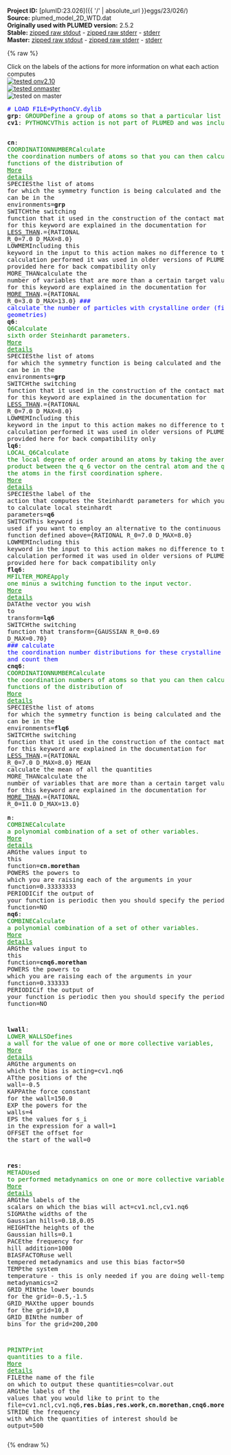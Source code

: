 **Project ID:** [plumID:23.026]({{ '/' | absolute_url }}eggs/23/026/)  
**Source:** plumed_model_2D_WTD.dat  
**Originally used with PLUMED version:** 2.5.2  
**Stable:** [zipped raw stdout](plumed_model_2D_WTD.dat.plumed.stdout.txt.zip) - [zipped raw stderr](plumed_model_2D_WTD.dat.plumed.stderr.txt.zip) - [stderr](plumed_model_2D_WTD.dat.plumed.stderr)  
**Master:** [zipped raw stdout](plumed_model_2D_WTD.dat.plumed_master.stdout.txt.zip) - [zipped raw stderr](plumed_model_2D_WTD.dat.plumed_master.stderr.txt.zip) - [stderr](plumed_model_2D_WTD.dat.plumed_master.stderr)  

{% raw %}
<div class="plumedpreheader">
<div class="headerInfo" id="value_details_data/plumed_model_2D_WTD.dat"> Click on the labels of the actions for more information on what each action computes </div>
<div class="containerBadge">
<div class="headerBadge"><a href="plumed_model_2D_WTD.dat.plumed.stderr"><img src="https://img.shields.io/badge/v2.10-failed-red.svg" alt="tested onv2.10" /></a></div>
<div class="headerBadge"><a href="plumed_model_2D_WTD.dat.plumed_master.stderr"><img src="https://img.shields.io/badge/master-failed-red.svg" alt="tested onmaster" /></a></div>
<div class="headerBadge"><img src="https://img.shields.io/badge/with-LOAD-yellow.svg" alt="tested on master" /></div>
</div>
</div>
<pre class="plumedlisting">
<span style="color:blue" class="comment"># LOAD FILE=PythonCV.dylib</span>
<b name="data/plumed_model_2D_WTD.datgrp" onclick='showPath("data/plumed_model_2D_WTD.dat","data/plumed_model_2D_WTD.datgrp","data/plumed_model_2D_WTD.datgrp","brown")'>grp</b>: <span class="plumedtooltip" style="color:green">GROUP<span class="right">Define a group of atoms so that a particular list of atoms can be referenced with a single label in definitions of CVs or virtual atoms. <a href="https://www.plumed.org/doc-master/user-doc/html/GROUP" style="color:green">More details</a><i></i></span></span> <span class="plumedtooltip">ATOMS<span class="right">the numerical indexes for the set of atoms in the group<i></i></span></span>=1-421
<span style="display:none;" id="data/plumed_model_2D_WTD.datgrp">The GROUP action with label <b>grp</b> calculates something</span><b name="data/plumed_model_2D_WTD.datcv1" onclick='showPath("data/plumed_model_2D_WTD.dat","data/plumed_model_2D_WTD.datcv1","data/plumed_model_2D_WTD.datcv1","brown")'>cv1</b>: <span class="plumedtooltip" style="color:green">PYTHONCV<span class="right">This action is not part of PLUMED and was included by using a LOAD command <a href="https://www.plumed.org/doc-master/user-doc/html/LOAD" style="color:green">More details</a><i></i></span></span> ATOMS=1-421 IMPORT=model_2D FUNCTION=cv1 COMPONENTS=ncl,nq6

<b name="data/plumed_model_2D_WTD.datcn" onclick='showPath("data/plumed_model_2D_WTD.dat","data/plumed_model_2D_WTD.datcn","data/plumed_model_2D_WTD.datcn","brown")'>cn</b>: <span class="plumedtooltip" style="color:green">COORDINATIONNUMBER<span class="right">Calculate the coordination numbers of atoms so that you can then calculate functions of the distribution of <a href="https://www.plumed.org/doc-master/user-doc/html/COORDINATIONNUMBER" style="color:green">More details</a><i></i></span></span> <span class="plumedtooltip">SPECIES<span class="right">the list of atoms for which the symmetry function is being calculated and the atoms that can be in the environments<i></i></span></span>=<b name="data/plumed_model_2D_WTD.datgrp">grp</b> <span class="plumedtooltip">SWITCH<span class="right">the switching function that it used in the construction of the contact matrix. Options for this keyword are explained in the documentation for <a href="https://www.plumed.org/doc-master/user-doc/html/LESS_THAN">LESS_THAN</a>.<i></i></span></span>={RATIONAL R_0=7.0 D_MAX=8.0} <span class="plumedtooltip">LOWMEM<span class="right">Including this keyword in the input to this action makes no difference to the calculation performed it was used in older versions of PLUMED and is provided here for back compatibility only<i></i></span></span> <span class="plumedtooltip">MORE_THAN<span class="right">calculate the number of variables that are more than a certain target value. Options for this keyword are explained in the documentation for <a href="https://www.plumed.org/doc-master/user-doc/html/MORE_THAN">MORE_THAN</a>.<i></i></span></span>={RATIONAL R_0=3.0 D_MAX=13.0}
<span style="color:blue" class="comment">### calculate the number of particles with crystalline order (first shell geometries)</span>
<span style="display:none;" id="data/plumed_model_2D_WTD.datcn">The COORDINATIONNUMBER action with label <b>cn</b> calculates the following quantities:<table  align="center" frame="void" width="95%" cellpadding="5%"><tr><td width="5%"><b> Quantity </b>  </td><td><b> Description </b> </td></tr><tr><td width="5%">cn.morethan</td><td>the number of colvars that have a value more than a threshold</td></tr><tr><td width="5%">cn.value</td><td>the coordination numbers of the specified atoms</td></tr></table></span><b name="data/plumed_model_2D_WTD.datq6" onclick='showPath("data/plumed_model_2D_WTD.dat","data/plumed_model_2D_WTD.datq6","data/plumed_model_2D_WTD.datq6","brown")'>q6</b>: <span class="plumedtooltip" style="color:green">Q6<span class="right">Calculate sixth order Steinhardt parameters. <a href="https://www.plumed.org/doc-master/user-doc/html/Q6" style="color:green">More details</a><i></i></span></span> <span class="plumedtooltip">SPECIES<span class="right">the list of atoms for which the symmetry function is being calculated and the atoms that can be in the environments<i></i></span></span>=<b name="data/plumed_model_2D_WTD.datgrp">grp</b> <span class="plumedtooltip">SWITCH<span class="right">the switching function that it used in the construction of the contact matrix. Options for this keyword are explained in the documentation for <a href="https://www.plumed.org/doc-master/user-doc/html/LESS_THAN">LESS_THAN</a>.<i></i></span></span>={RATIONAL R_0=7.0 D_MAX=8.0} <span class="plumedtooltip">LOWMEM<span class="right">Including this keyword in the input to this action makes no difference to the calculation performed it was used in older versions of PLUMED and is provided here for back compatibility only<i></i></span></span>
<span style="display:none;" id="data/plumed_model_2D_WTD.datq6">The Q6 action with label <b>q6</b> calculates the following quantities:<table  align="center" frame="void" width="95%" cellpadding="5%"><tr><td width="5%"><b> Quantity </b>  </td><td><b> Description </b> </td></tr><tr><td width="5%">q6.value</td><td>the norms of the vectors of spherical harmonic coefficients</td></tr></table></span><b name="data/plumed_model_2D_WTD.datlq6" onclick='showPath("data/plumed_model_2D_WTD.dat","data/plumed_model_2D_WTD.datlq6","data/plumed_model_2D_WTD.datlq6","brown")'>lq6</b>: <span class="plumedtooltip" style="color:green">LOCAL_Q6<span class="right">Calculate the local degree of order around an atoms by taking the average dot product between the q_6 vector on the central atom and the q_6 vector on the atoms in the first coordination sphere. <a href="https://www.plumed.org/doc-master/user-doc/html/LOCAL_Q6" style="color:green">More details</a><i></i></span></span> <span class="plumedtooltip">SPECIES<span class="right">the label of the action that computes the Steinhardt parameters for which you would like to calculate local steinhardt parameters<i></i></span></span>=<b name="data/plumed_model_2D_WTD.datq6">q6</b> <span class="plumedtooltip">SWITCH<span class="right">This keyword is used if you want to employ an alternative to the continuous swiching function defined above<i></i></span></span>={RATIONAL R_0=7.0 D_MAX=8.0} <span class="plumedtooltip">LOWMEM<span class="right">Including this keyword in the input to this action makes no difference to the calculation performed it was used in older versions of PLUMED and is provided here for back compatibility only<i></i></span></span>
<span style="display:none;" id="data/plumed_model_2D_WTD.datlq6">The LOCAL_Q6 action with label <b>lq6</b> calculates the following quantities:<table  align="center" frame="void" width="95%" cellpadding="5%"><tr><td width="5%"><b> Quantity </b>  </td><td><b> Description </b> </td></tr><tr><td width="5%">lq6.value</td><td>the values of the local steinhardt parameters for the input atoms</td></tr></table></span><b name="data/plumed_model_2D_WTD.datflq6" onclick='showPath("data/plumed_model_2D_WTD.dat","data/plumed_model_2D_WTD.datflq6","data/plumed_model_2D_WTD.datflq6","brown")'>flq6</b>: <span class="plumedtooltip" style="color:green">MFILTER_MORE<span class="right">Apply one minus a switching function to the input vector. <a href="https://www.plumed.org/doc-master/user-doc/html/MFILTER_MORE" style="color:green">More details</a><i></i></span></span> <span class="plumedtooltip">DATA<span class="right">the vector you wish to transform<i></i></span></span>=<b name="data/plumed_model_2D_WTD.datlq6">lq6</b> <span class="plumedtooltip">SWITCH<span class="right">the switching function that transform<i></i></span></span>={GAUSSIAN R_0=0.69 D_MAX=0.70}
<br/><span style="color:blue" class="comment">### calculate the coordination number distributions for these crystalline particles and count them</span>
<span style="display:none;" id="data/plumed_model_2D_WTD.datflq6">The MFILTER_MORE action with label <b>flq6</b> calculates the following quantities:<table  align="center" frame="void" width="95%" cellpadding="5%"><tr><td width="5%"><b> Quantity </b>  </td><td><b> Description </b> </td></tr></table></span><b name="data/plumed_model_2D_WTD.datcnq6" onclick='showPath("data/plumed_model_2D_WTD.dat","data/plumed_model_2D_WTD.datcnq6","data/plumed_model_2D_WTD.datcnq6","brown")'>cnq6</b>: <span class="plumedtooltip" style="color:green">COORDINATIONNUMBER<span class="right">Calculate the coordination numbers of atoms so that you can then calculate functions of the distribution of <a href="https://www.plumed.org/doc-master/user-doc/html/COORDINATIONNUMBER" style="color:green">More details</a><i></i></span></span> <span class="plumedtooltip">SPECIES<span class="right">the list of atoms for which the symmetry function is being calculated and the atoms that can be in the environments<i></i></span></span>=<b name="data/plumed_model_2D_WTD.datflq6">flq6</b> <span class="plumedtooltip">SWITCH<span class="right">the switching function that it used in the construction of the contact matrix. Options for this keyword are explained in the documentation for <a href="https://www.plumed.org/doc-master/user-doc/html/LESS_THAN">LESS_THAN</a>.<i></i></span></span>={RATIONAL R_0=7.0 D_MAX=8.0} <span class="plumedtooltip">MEAN<span class="right"> calculate the mean of all the quantities<i></i></span></span> <span class="plumedtooltip">MORE_THAN<span class="right">calculate the number of variables that are more than a certain target value. Options for this keyword are explained in the documentation for <a href="https://www.plumed.org/doc-master/user-doc/html/MORE_THAN">MORE_THAN</a>.<i></i></span></span>={RATIONAL R_0=11.0 D_MAX=13.0}
<br/><span style="display:none;" id="data/plumed_model_2D_WTD.datcnq6">The COORDINATIONNUMBER action with label <b>cnq6</b> calculates the following quantities:<table  align="center" frame="void" width="95%" cellpadding="5%"><tr><td width="5%"><b> Quantity </b>  </td><td><b> Description </b> </td></tr><tr><td width="5%">cnq6.morethan</td><td>the number of colvars that have a value more than a threshold</td></tr><tr><td width="5%">cnq6.mean</td><td>the mean of the colvars</td></tr><tr><td width="5%">cnq6.value</td><td>the coordination numbers of the specified atoms</td></tr></table></span><b name="data/plumed_model_2D_WTD.datn" onclick='showPath("data/plumed_model_2D_WTD.dat","data/plumed_model_2D_WTD.datn","data/plumed_model_2D_WTD.datn","brown")'>n</b>: <span class="plumedtooltip" style="color:green">COMBINE<span class="right">Calculate a polynomial combination of a set of other variables. <a href="https://www.plumed.org/doc-master/user-doc/html/COMBINE" style="color:green">More details</a><i></i></span></span> <span class="plumedtooltip">ARG<span class="right">the values input to this function<i></i></span></span>=<b name="data/plumed_model_2D_WTD.datcn">cn.morethan</b> <span class="plumedtooltip">POWERS<span class="right"> the powers to which you are raising each of the arguments in your function<i></i></span></span>=0.33333333 <span class="plumedtooltip">PERIODIC<span class="right">if the output of your function is periodic then you should specify the periodicity of the function<i></i></span></span>=NO
<span style="display:none;" id="data/plumed_model_2D_WTD.datn">The COMBINE action with label <b>n</b> calculates the following quantities:<table  align="center" frame="void" width="95%" cellpadding="5%"><tr><td width="5%"><b> Quantity </b>  </td><td><b> Description </b> </td></tr><tr><td width="5%">n.value</td><td>a linear combination</td></tr></table></span><b name="data/plumed_model_2D_WTD.datnq6" onclick='showPath("data/plumed_model_2D_WTD.dat","data/plumed_model_2D_WTD.datnq6","data/plumed_model_2D_WTD.datnq6","brown")'>nq6</b>: <span class="plumedtooltip" style="color:green">COMBINE<span class="right">Calculate a polynomial combination of a set of other variables. <a href="https://www.plumed.org/doc-master/user-doc/html/COMBINE" style="color:green">More details</a><i></i></span></span> <span class="plumedtooltip">ARG<span class="right">the values input to this function<i></i></span></span>=<b name="data/plumed_model_2D_WTD.datcnq6">cnq6.morethan</b> <span class="plumedtooltip">POWERS<span class="right"> the powers to which you are raising each of the arguments in your function<i></i></span></span>=0.333333 <span class="plumedtooltip">PERIODIC<span class="right">if the output of your function is periodic then you should specify the periodicity of the function<i></i></span></span>=NO

<span style="display:none;" id="data/plumed_model_2D_WTD.datnq6">The COMBINE action with label <b>nq6</b> calculates the following quantities:<table  align="center" frame="void" width="95%" cellpadding="5%"><tr><td width="5%"><b> Quantity </b>  </td><td><b> Description </b> </td></tr><tr><td width="5%">nq6.value</td><td>a linear combination</td></tr></table></span><b name="data/plumed_model_2D_WTD.datlwall" onclick='showPath("data/plumed_model_2D_WTD.dat","data/plumed_model_2D_WTD.datlwall","data/plumed_model_2D_WTD.datlwall","brown")'>lwall</b>: <span class="plumedtooltip" style="color:green">LOWER_WALLS<span class="right">Defines a wall for the value of one or more collective variables, <a href="https://www.plumed.org/doc-master/user-doc/html/LOWER_WALLS" style="color:green">More details</a><i></i></span></span> <span class="plumedtooltip">ARG<span class="right">the arguments on which the bias is acting<i></i></span></span>=cv1.nq6 <span class="plumedtooltip">AT<span class="right">the positions of the wall<i></i></span></span>=-0.5 <span class="plumedtooltip">KAPPA<span class="right">the force constant for the wall<i></i></span></span>=150.0 <span class="plumedtooltip">EXP<span class="right"> the powers for the walls<i></i></span></span>=4 <span class="plumedtooltip">EPS<span class="right"> the values for s_i in the expression for a wall<i></i></span></span>=1 <span class="plumedtooltip">OFFSET<span class="right"> the offset for the start of the wall<i></i></span></span>=0

<span style="display:none;" id="data/plumed_model_2D_WTD.datlwall">The LOWER_WALLS action with label <b>lwall</b> calculates the following quantities:<table  align="center" frame="void" width="95%" cellpadding="5%"><tr><td width="5%"><b> Quantity </b>  </td><td><b> Description </b> </td></tr><tr><td width="5%">lwall.bias</td><td>the instantaneous value of the bias potential</td></tr><tr><td width="5%">lwall.force2</td><td>the instantaneous value of the squared force due to this bias potential</td></tr></table></span><b name="data/plumed_model_2D_WTD.datres" onclick='showPath("data/plumed_model_2D_WTD.dat","data/plumed_model_2D_WTD.datres","data/plumed_model_2D_WTD.datres","brown")'>res</b>: <span class="plumedtooltip" style="color:green">METAD<span class="right">Used to performed metadynamics on one or more collective variables. <a href="https://www.plumed.org/doc-master/user-doc/html/METAD" style="color:green">More details</a><i></i></span></span> <span class="plumedtooltip">ARG<span class="right">the labels of the scalars on which the bias will act<i></i></span></span>=cv1.ncl,cv1.nq6 <span class="plumedtooltip">SIGMA<span class="right">the widths of the Gaussian hills<i></i></span></span>=0.18,0.05 <span class="plumedtooltip">HEIGHT<span class="right">the heights of the Gaussian hills<i></i></span></span>=0.1 <span class="plumedtooltip">PACE<span class="right">the frequency for hill addition<i></i></span></span>=1000 <span class="plumedtooltip">BIASFACTOR<span class="right">use well tempered metadynamics and use this bias factor<i></i></span></span>=50 <span class="plumedtooltip">TEMP<span class="right">the system temperature - this is only needed if you are doing well-tempered metadynamics<i></i></span></span>=2 <span class="plumedtooltip">GRID_MIN<span class="right">the lower bounds for the grid<i></i></span></span>=-0.5,-1.5 <span class="plumedtooltip">GRID_MAX<span class="right">the upper bounds for the grid<i></i></span></span>=10,8 <span class="plumedtooltip">GRID_BIN<span class="right">the number of bins for the grid<i></i></span></span>=200,200

<span style="display:none;" id="data/plumed_model_2D_WTD.datres">The METAD action with label <b>res</b> calculates the following quantities:<table  align="center" frame="void" width="95%" cellpadding="5%"><tr><td width="5%"><b> Quantity </b>  </td><td><b> Description </b> </td></tr><tr><td width="5%">res.bias</td><td>the instantaneous value of the bias potential</td></tr></table></span><span class="plumedtooltip" style="color:green">PRINT<span class="right">Print quantities to a file. <a href="https://www.plumed.org/doc-master/user-doc/html/PRINT" style="color:green">More details</a><i></i></span></span> <span class="plumedtooltip">FILE<span class="right">the name of the file on which to output these quantities<i></i></span></span>=colvar.out <span class="plumedtooltip">ARG<span class="right">the labels of the values that you would like to print to the file<i></i></span></span>=cv1.ncl,cv1.nq6,<b name="data/plumed_model_2D_WTD.datres">res.bias</b>,<b name="data/plumed_model_2D_WTD.datres">res.work</b>,<b name="data/plumed_model_2D_WTD.datcn">cn.morethan</b>,<b name="data/plumed_model_2D_WTD.datcnq6">cnq6.morethan</b> <span class="plumedtooltip">STRIDE<span class="right"> the frequency with which the quantities of interest should be output<i></i></span></span>=500
</pre>
{% endraw %}
